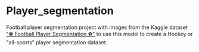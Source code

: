 # Player_segmentation
Football player segmentation project with images from the Kaggle dataset ["⚽ Football Player Segmentation ⚽"](https://www.kaggle.com/datasets/ihelon/football-player-segmentation) to use this model to create a Hockey or "all-sports" player segmentation dataset.

